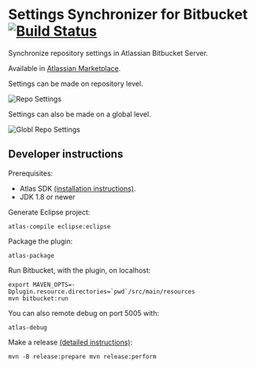# Settings Synchronizer for Bitbucket [![Build Status](https://travis-ci.org/tomasbjerre/settings-synchronizer-for-bitbucket-plugin.svg?branch=master)](https://travis-ci.org/tomasbjerre/settings-synchronizer-for-bitbucket-plugin)

Synchronize repository settings in Atlassian Bitbucket Server.

Available in [Atlassian Marketplace](https://marketplace.atlassian.com/plugins/se.bjurr.prnfs.ettings-synchronizer-for-bitbucket).


Settings can be made on repository level.

![Repo Settings](https://raw.githubusercontent.com/tomasbjerre/settings-synchronizer-for-bitbucket-plugin/master/sandbox/repoadmin.png)

Settings can also be made on a global level.

![Globl Repo Settings](https://raw.githubusercontent.com/tomasbjerre/settings-synchronizer-for-bitbucket-plugin/master/sandbox/globalrepoadmin.png)

## Developer instructions
Prerequisites:

* Atlas SDK [(installation instructions)](https://developer.atlassian.com/docs/getting-started/set-up-the-atlassian-plugin-sdk-and-build-a-project).
* JDK 1.8 or newer

Generate Eclipse project:
```
atlas-compile eclipse:eclipse
```

Package the plugin:
```
atlas-package
```

Run Bitbucket, with the plugin, on localhost:
```
export MAVEN_OPTS=-Dplugin.resource.directories=`pwd`/src/main/resources
mvn bitbucket:run
```

You can also remote debug on port 5005 with:
```
atlas-debug
```

Make a release [(detailed instructions)](https://developer.atlassian.com/docs/common-coding-tasks/development-cycle/packaging-and-releasing-your-plugin):
```
mvn -B release:prepare mvn release:perform
```
